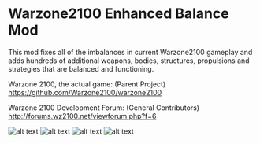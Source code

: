 # Warzone2100 Enhanced Balance Mod

This mod fixes all of the imbalances in current Warzone2100 gameplay and adds hundreds of additional weapons, bodies, structures, propulsions and strategies that are balanced and functioning. 

Warzone 2100, the actual game: (Parent Project)
https://github.com/Warzone2100/warzone2100

Warzone 2100 Development Forum: (General Contributors)
http://forums.wz2100.net/viewforum.php?f=6

![alt text](https://s8.postimg.cc/iukszfksl/new_weapons.png)
![alt text](https://s8.postimg.cc/5fn1vcpud/mech_AI.png)
![alt text](https://s8.postimg.cc/w0pkr2545/struct_menu.png)
![alt text](https://s8.postimg.cc/b2jet4i5x/height.png)
